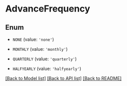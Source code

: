 # AdvanceFrequency


## Enum

* `NONE` (value: `'none'`)

* `MONTHLY` (value: `'monthly'`)

* `QUARTERLY` (value: `'quarterly'`)

* `HALFYEARLY` (value: `'halfyearly'`)

[[Back to Model list]](../README.md#documentation-for-models) [[Back to API list]](../README.md#documentation-for-api-endpoints) [[Back to README]](../README.md)


